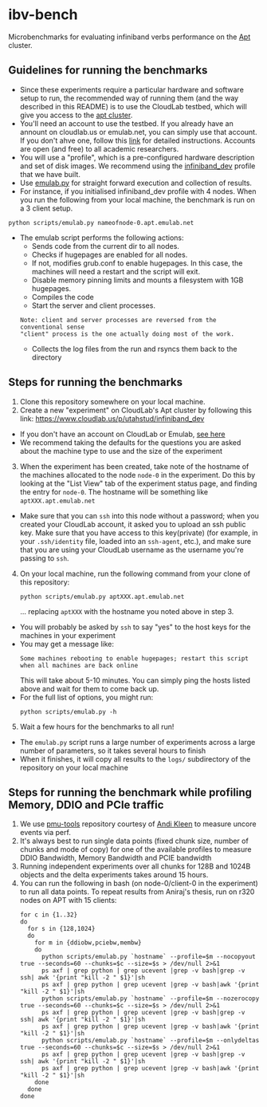 # ibv-bench

Microbenchmarks for evaluating infiniband verbs performance on the  [Apt](http://docs.aptlab.net/) cluster.

## Guidelines for running the benchmarks

* Since these experiments require a particular hardware and software setup to
  run, the recommended way of running them (and the way described in this
  README) is to use the CloudLab testbed, which will give you access to the
  [apt cluster](http://docs.aptlab.net/hardware.html).
* You'll need an account to use the testbed. If you already have an annount on
  cloudlab.us or emulab.net, you can simply use that account. If you don't ahve
  one, follow this [link](http://docs.cloudlab.us/getting-started.html) for
  detailed instructions. Accounts are open (and free) to all academic
  researchers.
* You will use a "profile", which is a pre-configured hardware description and
  set of disk images. We recommend using the
  [infiniband_dev](https://www.cloudlab.us/p/utahstud/infiniband_dev) profile
  that we have built.
* Use [emulab.py](scripts/emulab.py) for straight forward execution and
  collection of results.
* For instance, if you initialised infiniband_dev profile with 4 nodes. When
  you run the following from your local machine, the benchmark is run on a 3 client setup.
```
python scripts/emulab.py nameofnode-0.apt.emulab.net
```
* The emulab script performs the following actions:
    * Sends code from the current dir to all nodes.
    * Checks if hugepages are enabled for all nodes.
    * If not, modifies grub.conf to enable hugepages. In this case, the machines will need a restart and the script will exit.
    * Disable memory pinning limits and mounts a filesystem with 1GB hugepages.
    * Compiles the code
    * Start the server and client processes.
    ```
    Note: client and server processes are reversed from the conventional sense 
    "client" process is the one actually doing most of the work.
    ```
    * Collects the log files from the run and rsyncs them back to the directory

## Steps for running the benchmarks

1. Clone this repository somewhere on your local machine.
2. Create a new "experiment" on CloudLab's Apt cluster by following this link:
  https://www.cloudlab.us/p/utahstud/infiniband_dev
  * If you don't have an account on CloudLab or Emulab,
    [see here](http://docs.cloudlab.us/getting-started.html)
  * We recommend taking the defaults for the questions you are asked about the
    machine type to use and the size of the experiment
3. When the experiment has been created, take note of the hostname of the
   machines allocated to the node `node-0` in the experiment. Do this by
   looking at the "List View" tab of the experiment status page, and
   finding the entry for `node-0`. The hostname will be something like
   `aptXXX.apt.emulab.net`
  * Make sure that you can `ssh` into this node without a password; when you
     created your CloudLab account, it asked you to upload an ssh public key.
     Make sure that you have access to this key(private) (for example, in your `.ssh/identity` file,
     loaded into an `ssh-agent`, etc.), and make sure that you are using your
     CloudLab username as the username you're passing to `ssh`.
4. On your local machine, run the following command from your clone of this
   repository:
   ```
   python scripts/emulab.py aptXXX.apt.emulab.net
   ```
   ... replacing `aptXXX` with the hostname you noted above in step 3.
  * You will probably be asked by `ssh` to say "yes" to the host keys for the
     machines in your experiment
  * You may get a message like:
     ```
     Some machines rebooting to enable hugepages; restart this script when all machines are back online
     ```
     This will take about 5-10 minutes. You can simply ping the hosts listed
     above and wait for them to come back up.
  * For the full list of options, you might run:
    ```
    python scripts/emulab.py -h
    ```
5. Wait a few hours for the benchmarks to all run!
  * The `emulab.py` script runs a large number of experiments across
     a large number of parameters, so it takes several hours to
     finish
  * When it finishes, it will copy all results to the `logs/` subdirectory of
    the repository on your local machine

## Steps for running the benchmark while profiling Memory, DDIO and PCIe traffic

1. We use [pmu-tools](https://github.com/andikleen/pmu-tools) repository 
   courtesy of [Andi Kleen](https://github.com/andikleen) to measure uncore events via perf.
2. It's always best to run single data points (fixed chunk size, number of chunks and mode of copy)
   for one of the available profiles to measure DDIO Bandwidth, Memory Bandwidth and PCIE bandwidth
3. Running independent experiments over all chunks for 128B and 1024B objects and the delta experiments takes around 15 hours.
4. You can run the following in bash (on node-0/client-0 in the experiment) to run all data points. To repeat results from 
   Aniraj's thesis, run on r320 nodes on APT with 15 clients:
   ```
   for c in {1..32}
   do
     for s in {128,1024}
     do
       for m in {ddiobw,pciebw,membw}
       do 
         python scripts/emulab.py `hostname` --profile=$m --nocopyout true --seconds=60 --chunks=$c --size=$s > /dev/null 2>&1
         ps axf | grep python | grep ucevent |grep -v bash|grep -v ssh| awk '{print "kill -2 " $1}'|sh
         ps axf | grep python | grep ucevent |grep -v bash|awk '{print "kill -2 " $1}'|sh
         python scripts/emulab.py `hostname` --profile=$m --nozerocopy true --seconds=60 --chunks=$c --size=$s > /dev/null 2>&1
         ps axf | grep python | grep ucevent |grep -v bash|grep -v ssh| awk '{print "kill -2 " $1}'|sh
         ps axf | grep python | grep ucevent |grep -v bash|awk '{print "kill -2 " $1}'|sh
         python scripts/emulab.py `hostname` --profile=$m --onlydeltas true --seconds=60 --chunks=$c --size=$s > /dev/null 2>&1
         ps axf | grep python | grep ucevent |grep -v bash|grep -v ssh| awk '{print "kill -2 " $1}'|sh
         ps axf | grep python | grep ucevent |grep -v bash|awk '{print "kill -2 " $1}'|sh
       done
     done
   done
   ```

